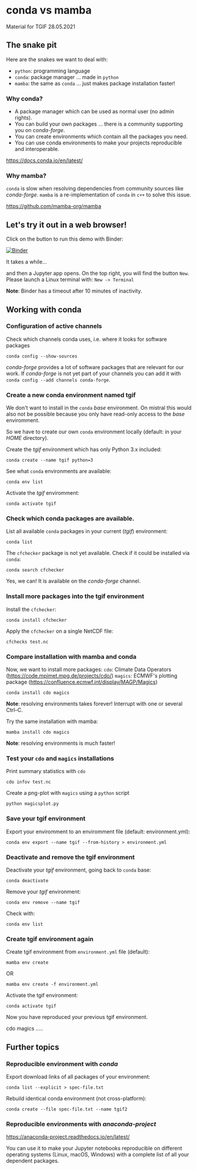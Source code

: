 # conda vs mamba

Material for TGIF 28.05.2021

## The snake pit

Here are the snakes we want to deal with:

* `python`: programming language
* `conda`: package manager ... made in `python`
* `mamba`: the same as `conda` ... just makes package installation faster!

### Why conda?

* A package manager which can be used as normal user (no admin rights).
* You can build your own packages ... there is a community supporting you on *conda-forge*.
* You can create environments which contain all the packages you need.
* You can use conda environments to make your projects reproducible and interoperable.

https://docs.conda.io/en/latest/

### Why mamba?

`conda` is slow when resolving dependencies from community sources like *conda-forge*.
`mamba` is a re-implementation of `conda` in `c++` to solve this issue.

https://github.com/mamba-org/mamba

## Let's try it out in a web browser!

Click on the button to run this demo with Binder:

[![Binder](https://mybinder.org/badge_logo.svg)](https://mybinder.org/v2/gh/atmodatcode/conda-vs-mamba/HEAD)

It takes a while...

and then a Jupyter app opens. 
On the top right, you will find the button `New`.
Please launch a Linux terminal with: `New -> Terminal`

**Note**: Binder has a timeout after 10 minutes of inactivity.



## Working with conda

### Configuration of active channels

Check which channels conda uses, i.e. where it looks for software packages
```
conda config --show-sources
```
*conda-forge* provides a lot of software packages that are relevant for our work.
If *conda-forge* is not yet part of your channels you can add it with `conda config --add channels conda-forge`.

### Create a new conda environment named tgif

We don't want to install in the `conda` *base* environment.
On mistral this would also not be possible because you only have read-only access
to the *base* enviromment.

So we have to create our own `conda` environment locally (default: in your *HOME* directory).

Create the *tgif* environment which has only Python 3.x included:
```
conda create --name tgif python=3
```

See what `conda` environments are available:
```
conda env list
```

Activate the *tgif* enviromment:
```
conda activate tgif
```

### Check which conda packages are available.

List all available `conda` packages in your current (*tgif*) environment:
```
conda list
```

The `cfchecker` package is not yet available. Check if it could be installed via `conda`:
```
conda search cfchecker
```

Yes, we can! It is available on the *conda-forge* channel.

### Install more packages into the tgif environment

Install the `cfchecker`:
```
conda install cfchecker
```

Apply the `cfchecker` on a single NetCDF file:
```
cfchecks test.nc
```

### Compare installation with mamba and conda

Now, we want to install more packages:
`cdo`: Climate Data Operators (https://code.mpimet.mpg.de/projects/cdo/)
`magics`: ECMWF's plotting package (https://confluence.ecmwf.int/display/MAGP/Magics)

```
conda install cdo magics
```

**Note**: resolving environments takes forever! Interrupt with one or several Ctrl–C. 

Try the same installation with mamba:
```
mamba install cdo magics
```

**Note**: resolving environments is much faster!

### Test your `cdo` and `magics` installations

Print summary statistics with `cdo` 

```
cdo infov test.nc
```

Create a png-plot with `magics` using a `python` script



```
python magicsplot.py
```



### Save your tgif environment

Export your enviromment to an enviromment file (default: environment.yml):
```
conda env export --name tgif --from-history > environment.yml
```

### Deactivate and remove the tgif environment

Deactivate your *tgif* environment, going back to `conda` base:
```
conda deactivate
```

Remove your *tgif* environment:
```
conda env remove --name tgif
```

Check with:
```
conda env list
```

### Create tgif environment again

Create tgif environment from `environment.yml` file (default):
```
mamba env create
```

OR

```
mamba env create -f environment.yml
```

Activate the tgif environment:
```
conda activate tgif
```

Now you have reproduced your previous tgif environment.

cdo magics .....

## Further topics

### Reproducible environment with *conda*

Export download links of all packages of your environment:
```
conda list --explicit > spec-file.txt
```
Rebuild identical conda environment (not cross-platform):
```
conda create --file spec-file.txt --name tgif2
```

### Reproducible environments with *anaconda-project*

https://anaconda-project.readthedocs.io/en/latest/

You can use it to make your Jupyter notebooks reproducible
on different operating systems (Linux, macOS, Windows) with a complete
list of all your dependent packages.
